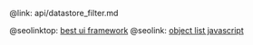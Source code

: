 @link: api/datastore_filter.md

@seolinktop: [best ui framework](https://webix.com)
@seolink: [object list javascript](https://webix.com/widget/list/)